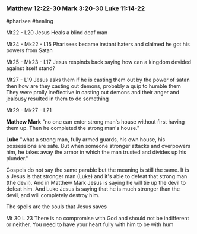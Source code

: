 ### Matthew 12:22-30 Mark 3:20-30 Luke 11:14-22
#pharisee
#healing

Mt22 - L20 
Jesus Heals a blind deaf man

Mt24 - Mk22 - L15
Pharisees became instant haters and claimed he got his powers from Satan

Mt25 - Mk23 - L17
Jesus respinds back saying how can a kingdom devided against itself stand?

Mt27 - L19
Jesus asks them if he is casting them out by the power of satan then how are they casting out demons, probably a quip to humble them
They were prolly ineffective in casting out demons and their anger and jealousy resulted in them to do something

Mt29 - Mk27 - L21

**Mathew Mark** "no one can enter strong man's house without first having them up. Then he completed the strong man's house."

**Luke** "what a strong man, fully armed guards, his own house, his possessions are safe. But when someone stronger attacks and overpowers him, he takes away the armor in which the man trusted and divides up his plunder."

 Gospels do not say the same parable but the meaning is still the same. It is a Jesus is that stronger man (Luke) and it's able to defeat that strong man (the devil). And in Matthew Mark Jesus is saying he will tie up the devil to defeat him. And Luke Jesus is saying that he is much stronger than the devil, and will completely destroy him.

The spoils are the souls that Jesus saves


Mt 30 L 23
There is no compromise with God and should not be indifferent or neither. You need to have your heart fully with him to be with hum


